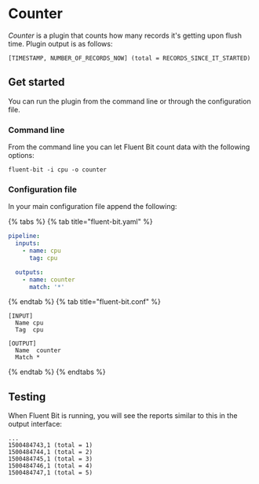 # Counter

_Counter_ is a plugin that counts how many records it's getting upon flush time. Plugin output is as follows:

```text
[TIMESTAMP, NUMBER_OF_RECORDS_NOW] (total = RECORDS_SINCE_IT_STARTED)
```

## Get started

You can run the plugin from the command line or through the configuration file.

### Command line

From the command line you can let Fluent Bit count data with the following options:

```shell
fluent-bit -i cpu -o counter
```

### Configuration file

In your main configuration file append the following:

{% tabs %}
{% tab title="fluent-bit.yaml" %}

```yaml
pipeline:
  inputs:
    - name: cpu
      tag: cpu

  outputs:
    - name: counter
      match: '*'
```

{% endtab %}
{% tab title="fluent-bit.conf" %}

```text
[INPUT]
  Name cpu
  Tag  cpu

[OUTPUT]
  Name  counter
  Match *
```

{% endtab %}
{% endtabs %}

## Testing

When Fluent Bit is running, you will see the reports similar to this in the output interface:

```text
...
1500484743,1 (total = 1)
1500484744,1 (total = 2)
1500484745,1 (total = 3)
1500484746,1 (total = 4)
1500484747,1 (total = 5)
```
